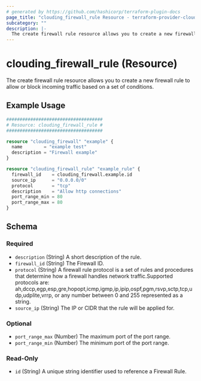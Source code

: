 ```yaml
---
# generated by https://github.com/hashicorp/terraform-plugin-docs
page_title: "clouding_firewall_rule Resource - terraform-provider-clouding"
subcategory: ""
description: |-
  The create firewall rule resource allows you to create a new firewall rule to allow or block incoming traffic based on a set of conditions.
---
```


# clouding_firewall_rule (Resource)

The create firewall rule resource allows you to create a new firewall rule to allow or block incoming traffic based on a set of conditions.

## Example Usage

```terraform
####################################
# Resource: clouding_firewall_rule #
#################################### 

resource "clouding_firewall" "example" {
  name        = "example test"
  description = "Firewall example"
}

resource "clouding_firewall_rule" "example_rule" {
  firewall_id    = clouding_firewall.example.id
  source_ip      = "0.0.0.0/0"
  protocol       = "tcp"
  description    = "Allow http connections"
  port_range_min = 80
  port_range_max = 80
}
```

<!-- schema generated by tfplugindocs -->
## Schema

### Required

- `description` (String) A short description of the rule.
- `firewall_id` (String) The Firewall ID.
- `protocol` (String) A firewall rule protocol is a set of rules and procedures that determine how a firewall handles network traffic.Supported protocols are: ah,dccp,egp,esp,gre,hopopt,icmp,igmp,ip,ipip,ospf,pgm,rsvp,sctp,tcp,udp,udplite,vrrp, or any number between 0 and 255 represented as a string.
- `source_ip` (String) The IP or CIDR that the rule will be applied for.

### Optional

- `port_range_max` (Number) The maximum port of the port range.
- `port_range_min` (Number) The minimum port of the port range.

### Read-Only

- `id` (String) A unique string identifier used to reference a Firewall Rule.
